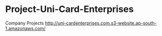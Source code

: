 # Project-Uni-Card-Enterprises
Company Projects 
http://uni-cardenterprises.com.s3-website.ap-south-1.amazonaws.com/
